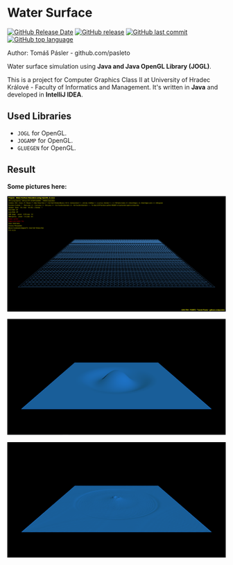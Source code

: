 # Water Surface

[![GitHub Release Date](https://img.shields.io/github/release-date/pasleto/WaterSurface.svg)](https://github.com/pasleto/WaterSurface/releases/)
[![GitHub release](https://img.shields.io/github/release/pasleto/WaterSurface.svg)](https://github.com/pasleto/WaterSurface/releases/)
[![GitHub last commit](https://img.shields.io/github/last-commit/pasleto/WaterSurface.svg)](https://github.com/pasleto/WaterSurface/commits/master)
[![GitHub top language](https://img.shields.io/github/languages/top/pasleto/WaterSurface.svg)](https://github.com/pasleto/WaterSurface/tree/master/source_code)

Author: Tomáš Pásler - github.com/pasleto

Water surface simulation using **Java and Java OpenGL Library (JOGL)**.

This is a project for Computer Graphics Class II at University of 
Hradec Králové - Faculty of Informatics and Management.
It's written in **Java** and developed in **IntelliJ IDEA**.

## Used Libraries
* `JOGL` for OpenGL.
* `JOGAMP` for OpenGL.
* `GLUEGEN` for OpenGL.

## Result
**Some pictures here:**

![](/screenshots/screenshot1.png)

![](/screenshots/screenshot2.png)

![](/screenshots/screenshot3.png)
